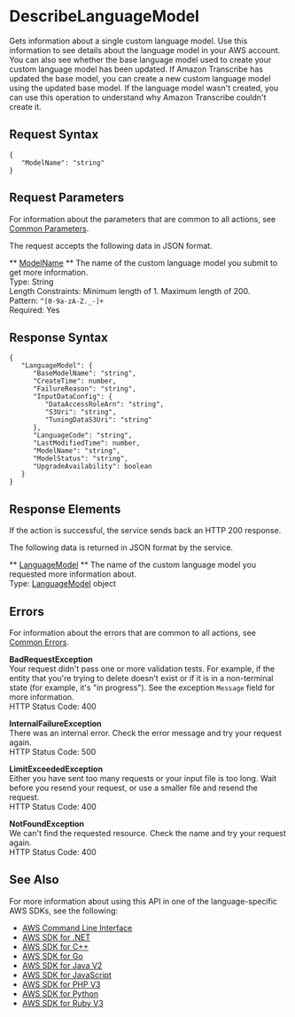 # DescribeLanguageModel<a name="API_DescribeLanguageModel"></a>

Gets information about a single custom language model\. Use this information to see details about the language model in your AWS account\. You can also see whether the base language model used to create your custom language model has been updated\. If Amazon Transcribe has updated the base model, you can create a new custom language model using the updated base model\. If the language model wasn't created, you can use this operation to understand why Amazon Transcribe couldn't create it\. 

## Request Syntax<a name="API_DescribeLanguageModel_RequestSyntax"></a>

```
{
   "ModelName": "string"
}
```

## Request Parameters<a name="API_DescribeLanguageModel_RequestParameters"></a>

For information about the parameters that are common to all actions, see [Common Parameters](CommonParameters.md)\.

The request accepts the following data in JSON format\.

 ** [ModelName](#API_DescribeLanguageModel_RequestSyntax) **   <a name="transcribe-DescribeLanguageModel-request-ModelName"></a>
The name of the custom language model you submit to get more information\.  
Type: String  
Length Constraints: Minimum length of 1\. Maximum length of 200\.  
Pattern: `^[0-9a-zA-Z._-]+`   
Required: Yes

## Response Syntax<a name="API_DescribeLanguageModel_ResponseSyntax"></a>

```
{
   "LanguageModel": { 
      "BaseModelName": "string",
      "CreateTime": number,
      "FailureReason": "string",
      "InputDataConfig": { 
         "DataAccessRoleArn": "string",
         "S3Uri": "string",
         "TuningDataS3Uri": "string"
      },
      "LanguageCode": "string",
      "LastModifiedTime": number,
      "ModelName": "string",
      "ModelStatus": "string",
      "UpgradeAvailability": boolean
   }
}
```

## Response Elements<a name="API_DescribeLanguageModel_ResponseElements"></a>

If the action is successful, the service sends back an HTTP 200 response\.

The following data is returned in JSON format by the service\.

 ** [LanguageModel](#API_DescribeLanguageModel_ResponseSyntax) **   <a name="transcribe-DescribeLanguageModel-response-LanguageModel"></a>
The name of the custom language model you requested more information about\.  
Type: [LanguageModel](API_LanguageModel.md) object

## Errors<a name="API_DescribeLanguageModel_Errors"></a>

For information about the errors that are common to all actions, see [Common Errors](CommonErrors.md)\.

 **BadRequestException**   
Your request didn't pass one or more validation tests\. For example, if the entity that you're trying to delete doesn't exist or if it is in a non\-terminal state \(for example, it's "in progress"\)\. See the exception `Message` field for more information\.  
HTTP Status Code: 400

 **InternalFailureException**   
There was an internal error\. Check the error message and try your request again\.  
HTTP Status Code: 500

 **LimitExceededException**   
Either you have sent too many requests or your input file is too long\. Wait before you resend your request, or use a smaller file and resend the request\.  
HTTP Status Code: 400

 **NotFoundException**   
We can't find the requested resource\. Check the name and try your request again\.  
HTTP Status Code: 400

## See Also<a name="API_DescribeLanguageModel_SeeAlso"></a>

For more information about using this API in one of the language\-specific AWS SDKs, see the following:
+  [AWS Command Line Interface](https://docs.aws.amazon.com/goto/aws-cli/transcribe-2017-10-26/DescribeLanguageModel) 
+  [AWS SDK for \.NET](https://docs.aws.amazon.com/goto/DotNetSDKV3/transcribe-2017-10-26/DescribeLanguageModel) 
+  [AWS SDK for C\+\+](https://docs.aws.amazon.com/goto/SdkForCpp/transcribe-2017-10-26/DescribeLanguageModel) 
+  [AWS SDK for Go](https://docs.aws.amazon.com/goto/SdkForGoV1/transcribe-2017-10-26/DescribeLanguageModel) 
+  [AWS SDK for Java V2](https://docs.aws.amazon.com/goto/SdkForJavaV2/transcribe-2017-10-26/DescribeLanguageModel) 
+  [AWS SDK for JavaScript](https://docs.aws.amazon.com/goto/AWSJavaScriptSDK/transcribe-2017-10-26/DescribeLanguageModel) 
+  [AWS SDK for PHP V3](https://docs.aws.amazon.com/goto/SdkForPHPV3/transcribe-2017-10-26/DescribeLanguageModel) 
+  [AWS SDK for Python](https://docs.aws.amazon.com/goto/boto3/transcribe-2017-10-26/DescribeLanguageModel) 
+  [AWS SDK for Ruby V3](https://docs.aws.amazon.com/goto/SdkForRubyV3/transcribe-2017-10-26/DescribeLanguageModel) 